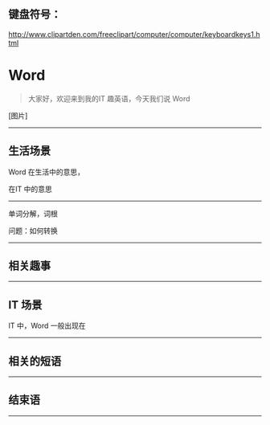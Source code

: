
## 键盘符号：
http://www.clipartden.com/freeclipart/computer/computer/keyboardkeys1.html

# Word
> 大家好，欢迎来到我的IT 趣英语，今天我们说 Word

[图片]

--- 
## 生活场景

Word 在生活中的意思，

在IT 中的意思

---
单词分解，词根


问题：如何转换

---
## 相关趣事




---
## IT 场景

IT 中，Word 一般出现在


---
## 相关的短语

---
## 结束语


---
